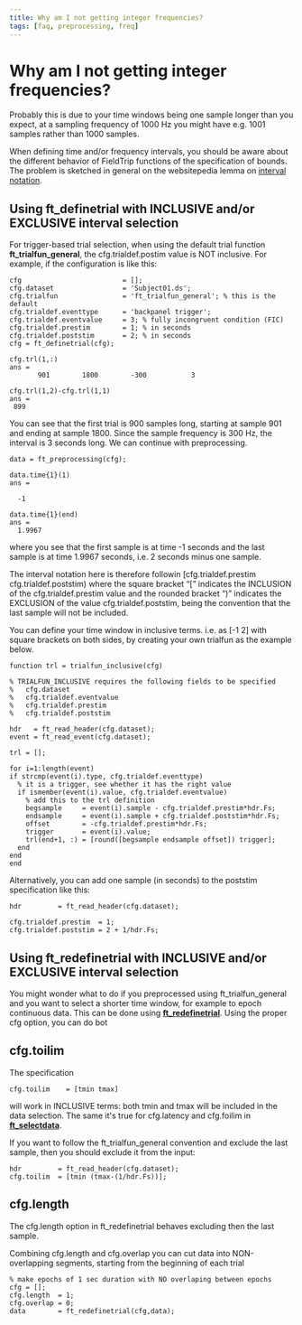 ```yaml
---
title: Why am I not getting integer frequencies?
tags: [faq, preprocessing, freq]
---
```


# Why am I not getting integer frequencies?

Probably this is due to your time windows being one sample longer than you expect, at a sampling frequency of 1000 Hz you might have e.g. 1001 samples rather than 1000 samples.

When defining time and/or frequency intervals, you should be aware about the different behavior of FieldTrip functions of the specification of bounds. The problem is sketched in general on the websitepedia lemma on [interval notation](http://en.wikibooks.org/wiki/Algebra/Interval_Notation).

## Using ft_definetrial with INCLUSIVE and/or EXCLUSIVE interval selection

For trigger-based trial selection, when using the default trial function **ft_trialfun_general**, the cfg.trialdef.postim value is NOT inclusive. For example, if the configuration is like this:

    cfg                         = [];
    cfg.dataset                 = 'Subject01.ds';
    cfg.trialfun                = 'ft_trialfun_general'; % this is the default
    cfg.trialdef.eventtype      = 'backpanel trigger';
    cfg.trialdef.eventvalue     = 3; % fully incongruent condition (FIC)
    cfg.trialdef.prestim        = 1; % in seconds
    cfg.trialdef.poststim       = 2; % in seconds
    cfg = ft_definetrial(cfg);

    cfg.trl(1,:)
    ans =
           901        1800        -300           3

    cfg.trl(1,2)-cfg.trl(1,1)
    ans =
     899

You can see that the first trial is 900 samples long, starting at sample 901 and ending at sample 1800. Since the sample frequency is 300 Hz, the interval is 3 seconds long. We can continue with preprocessing.

    data = ft_preprocessing(cfg);

    data.time{1}(1)
    ans =

      -1

    data.time{1}(end)
    ans =
      1.9967

where you see that the first sample is at time -1 seconds and the last sample is at time 1.9967 seconds, i.e. 2 seconds minus one sample.

The interval notation here is therefore followin
[cfg.trialdef.prestim cfg.trialdef.poststim)
where the square bracket “[” indicates the INCLUSION of the cfg.trialdef.prestim value and the rounded bracket “)” indicates the EXCLUSION of the value cfg.trialdef.poststim, being the convention that the last sample will not be included.

You can define your time window in inclusive terms. i.e. as [-1 2] with square brackets on both sides, by creating your own trialfun as the example below.

    function trl = trialfun_inclusive(cfg)

    % TRIALFUN_INCLUSIVE requires the following fields to be specified
    %   cfg.dataset
    %   cfg.trialdef.eventvalue
    %   cfg.trialdef.prestim
    %   cfg.trialdef.poststim

    hdr   = ft_read_header(cfg.dataset);
    event = ft_read_event(cfg.dataset);

    trl = [];

    for i=1:length(event)
    if strcmp(event(i).type, cfg.trialdef.eventtype)
      % it is a trigger, see whether it has the right value
      if ismember(event(i).value, cfg.trialdef.eventvalue)
        % add this to the trl definition
        begsample     = event(i).sample - cfg.trialdef.prestim*hdr.Fs;
        endsample     = event(i).sample + cfg.trialdef.poststim*hdr.Fs;
        offset        = -cfg.trialdef.prestim*hdr.Fs;
        trigger       = event(i).value;
        trl(end+1, :) = [round([begsample endsample offset]) trigger];
      end
    end
    end

Alternatively, you can add one sample (in seconds) to the poststim specification like this:

    hdr         = ft_read_header(cfg.dataset);

    cfg.trialdef.prestim  = 1;
    cfg.trialdef.poststim = 2 + 1/hdr.Fs;

## Using ft_redefinetrial with INCLUSIVE and/or EXCLUSIVE interval selection

You might wonder what to do if you preprocessed using ft_trialfun_general and you want to select a shorter time window, for example to epoch continuous data. This can be done using **[ft_redefinetrial](https://github.com/fieldtrip/fieldtrip/blob/release/ft_redefinetrial.m)**. Using the proper cfg option, you can do bot

## cfg.toilim

The specification

    cfg.toilim    = [tmin tmax]

will work in INCLUSIVE terms: both tmin and tmax will be included in the data selection. The same it's true for cfg.latency and cfg.foilim in **[ft_selectdata](https://github.com/fieldtrip/fieldtrip/blob/release/ft_selectdata.m)**.

If you want to follow the ft_trialfun_general convention and exclude the last sample, then you should exclude it from the input:

    hdr         = ft_read_header(cfg.dataset);
    cfg.toilim  = [tmin (tmax-(1/hdr.Fs))];

## cfg.length

The cfg.length option in ft_redefinetrial behaves excluding then the last sample.

Combining cfg.length and cfg.overlap you can cut data into NON-overlapping segments, starting from the beginning of each trial

    % make epochs of 1 sec duration with NO overlaping between epochs
    cfg = [];
    cfg.length  = 1;
    cfg.overlap = 0;
    data        = ft_redefinetrial(cfg,data);
